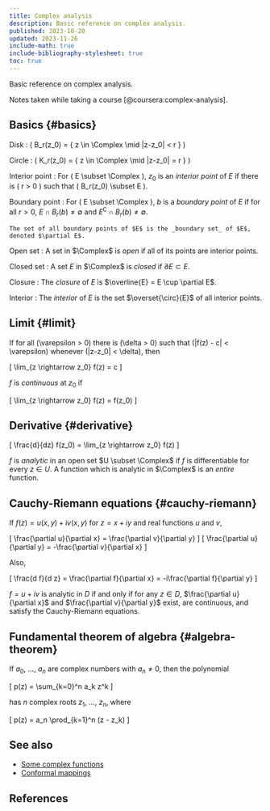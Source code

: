 ```yaml
---
title: Complex analysis
description: Basic reference on complex analysis.
published: 2023-10-20
updated: 2023-11-26
include-math: true
include-bibliography-stylesheet: true
toc: true
---
```


Basic reference on complex analysis.

Notes taken while taking a course [@coursera:complex-analysis].

## Basics {#basics}

Disk
:   \( B_r(z_0) = \{ z \in \Complex \mid |z-z_0| < r \} \)

Circle
:   \( K_r(z_0) = \{ z \in \Complex \mid |z-z_0| = r \} \)

Interior point
:   For \( E \subset \Complex \), $z_0$ is an _interior point_ of $E$
    if there is \( r > 0 \) such that \( B_r(z_0) \subset E \).

Boundary point
:   For \( E \subset \Complex \), $b$ is a _boundary point_ of $E$
    if for all $r>0$, $E \cap B_r(b) \neq \emptyset$
    and $E^\complement \cap B_r(b) \neq \emptyset$.

    The set of all boundary points of $E$ is the _boundary set_ of $E$,
    denoted $\partial E$.

Open set
:   A set in $\Complex$ is _open_ if all of its points are interior points.

Closed set
:   A set $E$ in $\Complex$ is _closed_ if $\partial E \subset E$.

Closure
:   The _closure_ of $E$ is $\overline{E} = E \cup \partial E$.

Interior
:   The _interior_ of $E$ is the set $\overset{\circ}{E}$ of all interior points.

## Limit {#limit}

If for all \(\varepsilon > 0\) there is \(\delta > 0\) such that
\(|f(z) - c| < \varepsilon\) whenever \(|z-z_0| < \delta\), then

\[ \lim_{z \rightarrow z_0} f(z) = c \]

$f$ is _continuous_ at $z_0$ if

\[ \lim_{z \rightarrow z_0} f(z) = f(z_0) \]

## Derivative {#derivative}

\[ \frac{d}{dz} f(z_0) = \lim_{z \rightarrow z_0} f(z) \]

$f$ is _analytic_ in an open set $U \subset \Complex$ if $f$ is differentiable for every $z \in U$.
A function which is analytic in $\Complex$ is an _entire_ function.

## Cauchy-Riemann equations {#cauchy-riemann}

If $f(z) = u(x,y) + i v(x,y)$ for $z = x+iy$ and real functions $u$ and $v$,

\[ \frac{\partial u}{\partial x} = \frac{\partial v}{\partial y} \]
\[ \frac{\partial u}{\partial y} = -\frac{\partial v}{\partial x} \]

Also,

\[ \frac{d f}{d z} = \frac{\partial f}{\partial x} = -i\frac{\partial f}{\partial y} \]

$f=u+iv$ is analytic in $D$ if and only if for any $z \in D$,
$\frac{\partial u}{\partial x}$ and $\frac{\partial v}{\partial y}$ exist,
are continuous, and satisfy the Cauchy-Riemann equations.

## Fundamental theorem of algebra {#algebra-theorem}

If $a_0$, $\ldots$, $a_n$ are complex numbers with $a_n \neq 0$, then the polynomial

\[ p(z) = \sum_{k=0}^n a_k z^k \]

has $n$ complex roots $z_1$, $\ldots$, $z_n$, where

\[ p(z) = a_n \prod_{k=1}^n (z - z_k) \]

## See also

*   [Some complex functions](functions/)
*   [Conformal mappings](conformal-mappings/)

## References
